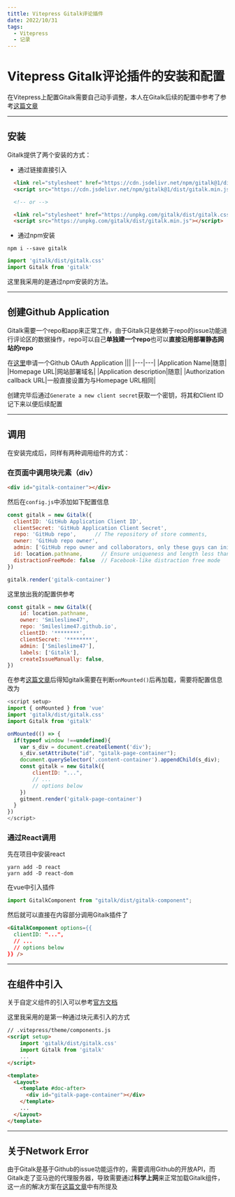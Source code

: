 ```yaml
---
tittle: Vitepress Gitalk评论插件
date: 2022/10/31
tags: 
  - Vitepress
  - 记录 
---
```

# Vitepress Gitalk评论插件的安装和配置
在Vitepress上配置Gitalk需要自己动手调整，本人在Gitalk后续的配置中参考了参考[这篇文章](https://juejin.cn/post/7146037234527895560)

---
## 安装
Gitalk提供了两个安装的方式：
- 通过链接直接引入
```html
  <link rel="stylesheet" href="https://cdn.jsdelivr.net/npm/gitalk@1/dist/gitalk.css">
  <script src="https://cdn.jsdelivr.net/npm/gitalk@1/dist/gitalk.min.js"></script>

  <!-- or -->

  <link rel="stylesheet" href="https://unpkg.com/gitalk/dist/gitalk.css">
  <script src="https://unpkg.com/gitalk/dist/gitalk.min.js"></script>
```
- 通过npm安装
```
npm i --save gitalk
```
```js
import 'gitalk/dist/gitalk.css'
import Gitalk from 'gitalk'
```

这里我采用的是通过npm安装的方法。

---
## 创建Github Application
Gitalk需要一个repo和app来正常工作，由于Gitalk只是依赖于repo的issue功能进行评论区的数据操作，repo可以自己**单独建一个repo**也可以**直接沿用部署静态网站的repo**

在[这里](https://github.com/settings/applications/new)申请一个Github OAuth Application
|||
|---|---|
|Application Name|随意|
|Homepage URL|网站部署域名|
|Application description|随意|
|Authorization callback URL|一般直接设置为与Homepage URL相同|

创建完毕后通过`Generate a new client secret`获取一个密钥，将其和Client ID记下来以便后续配置

---
## 调用
在安装完成后，同样有两种调用组件的方式：
### 在页面中调用块元素（div）
```html
<div id="gitalk-container"></div>
```
然后在`config.js`中添加如下配置信息
```js
const gitalk = new Gitalk({
  clientID: 'GitHub Application Client ID',
  clientSecret: 'GitHub Application Client Secret',
  repo: 'GitHub repo',      // The repository of store comments,
  owner: 'GitHub repo owner',
  admin: ['GitHub repo owner and collaborators, only these guys can initialize github issues'],
  id: location.pathname,      // Ensure uniqueness and length less than 50
  distractionFreeMode: false  // Facebook-like distraction free mode
})

gitalk.render('gitalk-container')
```
这里放出我的配置供参考
```js
const gitalk = new Gitalk({
    id: location.pathname, 
    owner: 'Smileslime47', 
    repo: 'Smileslime47.github.io', 
    clientID: '********', 
    clientSecret: '********',
    admin: ['Smileslime47'], 
    labels: ['Gitalk'], 
    createIssueManually: false, 
})
```
在参考[这篇文章](https://juejin.cn/post/7146037234527895560)后得知gitalk需要在判断`onMounted()`后再加载，需要将配置信息改为
```js
<script setup>
import { onMounted } from 'vue'
import 'gitalk/dist/gitalk.css'
import Gitalk from 'gitalk'

onMounted(() => {
  if(typeof window !==undefined){
    var s_div = document.createElement('div');  
    s_div.setAttribute("id", "gitalk-page-container");   
    document.querySelector('.content-container').appendChild(s_div);
    const gitalk = new Gitalk({
        clientID: "...",
        // ...
        // options below
    })
    gitment.render('gitalk-page-container')
  }
})
</script>
```
### 通过React调用
先在项目中安装react
```
yarn add -D react
yarn add -D react-dom
```
在vue中引入插件
```js
import GitalkComponent from "gitalk/dist/gitalk-component";
```
然后就可以直接在内容部分调用Gitalk插件了
```html
<GitalkComponent options={{
  clientID: "...",
  // ...
  // options below
}} />
```

---
## 在组件中引入
关于自定义组件的引入可以参考[官方文档](https://vitepress.vuejs.org/guide/theme-introduction#extending-the-default-theme)

这里我采用的是第一种通过块元素引入的方式
```html
// .vitepress/theme/components.js
<script setup>
    import 'gitalk/dist/gitalk.css'
    import Gitalk from 'gitalk'
    ...
</script>

<template>
  <Layout>
    <template #doc-after>
      <div id="gitalk-page-container"></div>
    </template>
    ...
  </Layout>
</template>
```

---
## 关于Network Error
由于Gitalk是基于Github的issue功能运作的，需要调用Github的开放API，而Gitalk走了亚马逊的代理服务器，导致需要通过**科学上网**来正常加载Gitalk组件，这一点的解决方案在[这篇文章](https://prohibitorum.top/7cc2c97a15b4.html)中有所提及